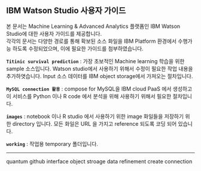 
## IBM Watson Studio 사용자 가이드 ##

 본 문서는 Machine Learning & Advanced Analytics 플랫폼인 IBM Watson Studio에 대한 사용자 가이드를 제공합니다.   
  각각의 문서는 다양한 경로를 통해 확보된 소스 화일을 IBM Platform 환경에서 수행가능 하도록 수정되었으며, 이에 필요한 가이드를 첨부하였습니다.

**`Titinic survival prediction`** : 가장 초보적인 Machine learning 학습을 위한 sample 소스입니다. Watson studio에서 사용하기 위해서 수정이 필요한 작업 내용을 추가하엿습니다. Input 소스 데이터를 IBM object storage에서 가져오는 절차입니다.

**`MySQL connection 활용`** : compose for MySQL을 IBM cloud PaaS 에서 생성하고 이 서비스를 Python 이나 R code 에서 분석을 위해 사용하기 위해서 필요한 절차입니다.

**`images`** : notebook 이나 R studio 에서 사용하기 위한 image 화일들을 저장하기 위한 directory 입니다. 모든 화일은 URL 을 가지고 reference 되도록 코딩 되어 있습니다. 

**`working`** : 작업용 temporary 폴더입니다. 





------------------
quantum
github interface
object stroage
data refinement
create connection
